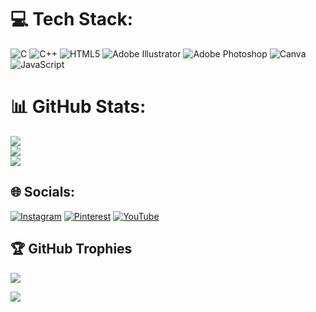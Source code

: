 # 💻 Tech Stack:
![C](https://img.shields.io/badge/c-%2300599C.svg?style=for-the-badge&logo=c&logoColor=white) ![C++](https://img.shields.io/badge/c++-%2300599C.svg?style=for-the-badge&logo=c%2B%2B&logoColor=white) ![HTML5](https://img.shields.io/badge/html5-%23E34F26.svg?style=for-the-badge&logo=html5&logoColor=white) ![Adobe Illustrator](https://img.shields.io/badge/adobeillustrator-%23FF9A00.svg?style=for-the-badge&logo=adobeillustrator&logoColor=white) ![Adobe Photoshop](https://img.shields.io/badge/adobephotoshop-%2331A8FF.svg?style=for-the-badge&logo=adobephotoshop&logoColor=white) ![Canva](https://img.shields.io/badge/Canva-%2300C4CC.svg?style=for-the-badge&logo=Canva&logoColor=white) ![JavaScript](https://img.shields.io/badge/javascript-%23323330.svg?style=for-the-badge&logo=javascript&logoColor=%23F7DF1E)

# 📊 GitHub Stats:
![](https://github-readme-stats.vercel.app/api?username=prozacnzoloft&theme=vue-dark&hide_border=false&include_all_commits=false&count_private=false)<br/>
![](https://github-readme-streak-stats.herokuapp.com/?user=prozacnzoloft&theme=vue-dark&hide_border=false)<br/>
![](https://github-readme-stats.vercel.app/api/top-langs/?username=prozacnzoloft&theme=vue-dark&hide_border=false&include_all_commits=false&count_private=false&layout=compact)

## 🌐 Socials:
[![Instagram](https://img.shields.io/badge/Instagram-%23E4405F.svg?logo=Instagram&logoColor=white)](https://instagram.com/prozacnzoloft) [![Pinterest](https://img.shields.io/badge/Pinterest-%23E60023.svg?logo=Pinterest&logoColor=white)](https://pinterest.com/prozacnzoloft) [![YouTube](https://img.shields.io/badge/YouTube-%23FF0000.svg?logo=YouTube&logoColor=white)](https://youtube.com/@prozacnzoloft) 

## 🏆 GitHub Trophies
![](https://github-profile-trophy.vercel.app/?username=prozacnzoloft&theme=radical&no-frame=false&no-bg=true&margin-w=4)


![](https://quotes-github-readme.vercel.app/api?type=vetical&theme=radical)

<!-- Proudly created with GPRM ( https://gprm.itsvg.in ) -->
